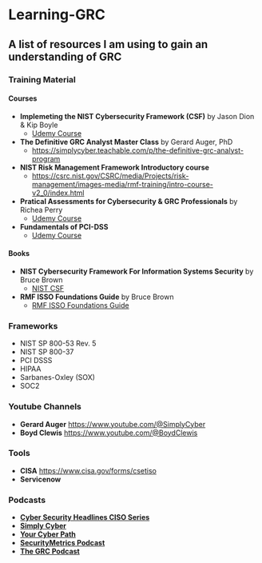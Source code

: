 # Learning-GRC
## A list of resources I am using to gain an understanding of GRC
### Training Material
#### Courses
- **Implemeting the NIST Cybersecurity Framework (CSF)** by Jason Dion & Kip Boyle
  - [Udemy Course](https://www.udemy.com/course/nist-cybersecurity-framework/)
- **The Definitive GRC Analyst Master Class** by Gerard Auger, PhD
   - https://simplycyber.teachable.com/p/the-definitive-grc-analyst-program
- **NIST Risk Management Framework Introductory course**
  - https://csrc.nist.gov/CSRC/media/Projects/risk-management/images-media/rmf-training/intro-course-v2_0/index.html
- **Pratical Assessments for Cybersecurity & GRC Professionals** by Richea Perry
  -  [Udemy Course](https://www.udemy.com/course/practical-assessments-for-cybersecurity-grc-professionals/)
- **Fundamentals of PCI-DSS**
  - [Udemy Course](https://www.udemy.com/course/fundamentals-pci-dss/?kw=fundamental+pci&src=sac)
#### Books
- **NIST Cybersecurity Framework For Information Systems Security** by Bruce Brown 
  -  [NIST CSF](https://www.amazon.com/Cybersecurity-Framework-Information-Systems-Security/dp/B0C8QLP1PL/ref=asc_df_B0C8QLP1PL?tag=bingshoppinga-20&linkCode=df0&hvadid=80195816498319&hvnetw=o&hvqmt=e&hvbmt=be&hvdev=c&hvlocint=&hvlocphy=&hvtargid=pla-4583795282331350&psc=1)
-  **RMF ISSO Foundations Guide** by Bruce Brown 
   -  [RMF ISSO Foundations Guide](https://www.amazon.com/RMF-ISSO-Foundations-Cybersecurity-Professionals/dp/B0B2J881KF/ref=pd_bxgy_img_sccl_2/143-0407581-0297234?pd_rd_w=X6V2S&content-id=amzn1.sym.26a5c67f-1a30-486b-bb90-b523ad38d5a0&pf_rd_p=26a5c67f-1a30-486b-bb90-b523ad38d5a0&pf_rd_r=K1BRGXXGC67CVX1NNX9B&pd_rd_wg=dC9uy&pd_rd_r=b4d88640-4d14-46af-8639-636d684a60f2&pd_rd_i=B0B2J881KF&psc=1)
### Frameworks
- NIST SP 800-53 Rev. 5
- NIST SP 800-37
- PCI DSSS
- HIPAA
- Sarbanes-Oxley (SOX)
- SOC2
### Youtube Channels
- **Gerard Auger** https://www.youtube.com/@SimplyCyber
- **Boyd Clewis**  https://www.youtube.com/@BoydClewis
### Tools
- **CISA** https://www.cisa.gov/forms/csetiso
- **Servicenow**
### Podcasts
- [**Cyber Security Headlines CISO Series**](https://cisoseries.com/category/podcast/cyber-security-headlines/)
- [**Simply Cyber**](https://www.simplycyber.io/podcast)
- [**Your Cyber Path**](https://www.yourcyberpath.com/podcasts/)
- [**SecurityMetrics Podcast**](https://www.securitymetrics.com/learn/podcast)
- [**The GRC Podcast**](https://www.thegrcpodcast.com/episodes)
